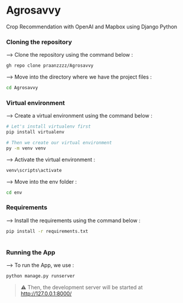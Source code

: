 # Agrosavvy
Crop Recommendation with OpenAI and Mapbox using Django Python



### Cloning the repository

--> Clone the repository using the command below :
```bash
gh repo clone praanzzzz/Agrosavvy

```

--> Move into the directory where we have the project files : 
```bash
cd Agrosavvy

```

### Virtual environment
--> Create a virtual environment using the command below :
```bash
# Let's install virtualenv first
pip install virtualenv

# Then we create our virtual environment
py -m venv venv

```

--> Activate the virtual environment :
```bash
venv\scripts\activate

```

--> Move into the env folder : 
```bash
cd env
```

### Requirements
--> Install the requirements using the command below :
```bash
pip install -r requirements.txt

```

#

### Running the App

--> To run the App, we use :
```bash
python manage.py runserver


```

> ⚠ Then, the development server will be started at http://127.0.0.1:8000/

#

